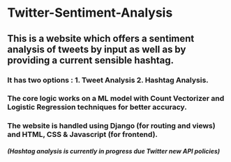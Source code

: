 # Twitter-Sentiment-Analysis

## This is a website which offers a sentiment analysis of tweets by input  as well as by providing a current sensible hashtag.
### It has two options : 1. Tweet Analysis 2. Hashtag Analysis.
### The core logic works on a ML model with Count Vectorizer and Logistic Regression techniques for better accuracy.
### The website is handled using Django (for routing and views) and HTML, CSS & Javascript (for frontend).
##### (Hashtag analysis is currently in progress due Twitter new API policies)
